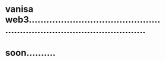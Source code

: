 # vanisa web3.............................................................................................
# soon..........
